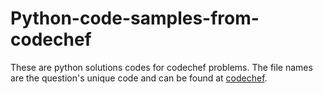 # Python-code-samples-from-codechef
These are python solutions codes for codechef problems.
The file names are the question's unique code and can be found at [codechef](www.codechef.com).  
